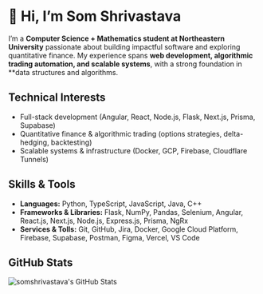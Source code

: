 # 👋 Hi, I’m Som Shrivastava  

I’m a **Computer Science + Mathematics student at Northeastern University** passionate about building impactful software and exploring quantitative finance. My experience spans **web development, algorithmic trading automation, and scalable systems**, with a strong foundation in **data structures and algorithms.

## Technical Interests
- Full-stack development (Angular, React, Node.js, Flask, Next.js, Prisma, Supabase)  
- Quantitative finance & algorithmic trading (options strategies, delta-hedging, backtesting)  
- Scalable systems & infrastructure (Docker, GCP, Firebase, Cloudflare Tunnels)  

## Skills & Tools
- **Languages:** Python, TypeScript, JavaScript, Java, C++
- **Frameworks & Libraries:** Flask, NumPy, Pandas, Selenium, Angular, React.js, Next.js, Node.js, Express.js, Prisma, NgRx
- **Services & Tolls:** Git, GitHub, Jira, Docker, Google Cloud Platform, Firebase, Supabase, Postman, Figma, Vercel, VS Code

## GitHub Stats

<img src="https://github-readme-stats.vercel.app/api/top-langs/?username=somshrivastava&theme=default&show_icons=true&hide_border=true&layout=compact" alt="somshrivastava's GitHub Stats" />

